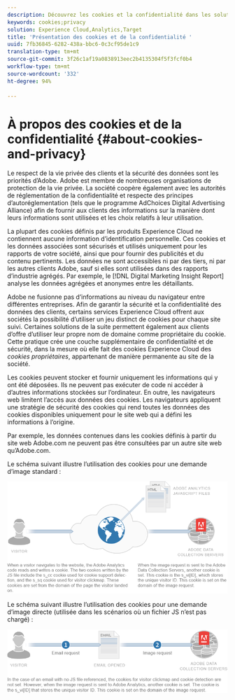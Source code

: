 ```yaml
---
description: Découvrez les cookies et la confidentialité dans les solutions et services Adobe Experience Cloud.
keywords: cookies;privacy
solution: Experience Cloud,Analytics,Target
title: 'Présentation des cookies et de la confidentialité '
uuid: 7fb36845-6282-438a-bbc6-0c3cf95de1c9
translation-type: tm+mt
source-git-commit: 3f26c1af19a0838913eec2b4135304f5f3fcf0b4
workflow-type: tm+mt
source-wordcount: '332'
ht-degree: 94%

---
```



# À propos des cookies et de la confidentialité {#about-cookies-and-privacy}

Le respect de la vie privée des clients et la sécurité des données sont les priorités d’Adobe. Adobe est membre de nombreuses organisations de protection de la vie privée. La société coopère également avec les autorités de réglementation de la confidentialité et respecte des principes d’autoréglementation (tels que le programme AdChoices Digital Advertising Alliance) afin de fournir aux clients des informations sur la manière dont leurs informations sont utilisées et les choix relatifs à leur utilisation.

La plupart des cookies définis par les produits Experience Cloud ne contiennent aucune information d’identification personnelle. Ces cookies et les données associées sont sécurisés et utilisés uniquement pour les rapports de votre société, ainsi que pour fournir des publicités et du contenu pertinents. Les données ne sont accessibles ni par des tiers, ni par les autres clients Adobe, sauf si elles sont utilisées dans des rapports d’industrie agrégés. Par exemple, le [!DNL Digital Marketing Insight Report] analyse les données agrégées et anonymes entre les détaillants.

Adobe ne fusionne pas d’informations au niveau du navigateur entre différentes entreprises. Afin de garantir la sécurité et la confidentialité des données des clients, certains services Experience Cloud offrent aux sociétés la possibilité d’utiliser un jeu distinct de cookies pour chaque site suivi. Certaines solutions de la suite permettent également aux clients d’offre d’utiliser leur propre nom de domaine comme propriétaire du cookie. Cette pratique crée une couche supplémentaire de confidentialité et de sécurité, dans la mesure où elle fait des cookies Experience Cloud des *cookies propriétaires*, appartenant de manière permanente au site de la société.

Les cookies peuvent stocker et fournir uniquement les informations qui y ont été déposées. Ils ne peuvent pas exécuter de code ni accéder à d’autres informations stockées sur l’ordinateur. En outre, les navigateurs web limitent l’accès aux données des cookies. Les navigateurs appliquent une stratégie de sécurité des cookies qui rend toutes les données des cookies disponibles uniquement pour le site web qui a défini les informations à l’origine.

Par exemple, les données contenues dans les cookies définis à partir du site web Adobe.com ne peuvent pas être consultées par un autre site web qu’Adobe.com.

Le schéma suivant illustre l’utilisation des cookies pour une demande d’image standard :

![](assets/CookiesProcessGraphic-01.png)

Le schéma suivant illustre l’utilisation des cookies pour une demande d’image directe (utilisée dans les scénarios où un fichier JS n’est pas chargé) :

![](assets/CookiesProcessGraphic2.png)

